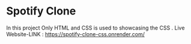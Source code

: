 # Spotify Clone
In this project Only HTML and CSS is used to showcasing the CSS .
Live Website-LINK : https://spotify-clone-css.onrender.com/
